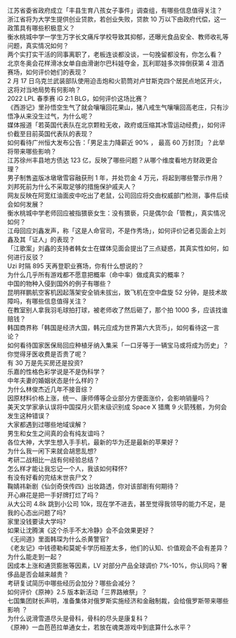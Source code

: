 江苏省委省政府成立「丰县生育八孩女子事件」调查组，有哪些信息值得关注？  
浙江省将为大学生提供创业贷款，若创业失败，贷款 10 万以下由政府代偿，这一政策具有哪些积极意义？  
衡水桃城中学一学生万字长文痛斥学校导致其抑郁，还曝光食品安全、教师收礼等问题，真实情况如何？  
两个实打实干活的同事离职了，老板连谈都没谈，一句挽留都没有，你怎么看？  
北京冬奥会花样滑冰女单自由滑谢尔巴科娃夺金，瓦利耶娃多次摔倒获第 4 泪洒赛场，如何评价她们的表现？  
2 月 17 日乌克兰武装部队使用迫击炮和火箭筒对卢甘斯克四个居民点地区开火，这将对当地局势有何影响？  
2022 LPL 春季赛 iG 2:1 BLG，如何评价这场比赛？  
《西游记》里孙悟空生气了就会嚷嚷回花果山，猪八戒生气嚷嚷回高老庄，只有沙悟净从来没生过气，为什么呢？  
媒体报道「若英国代表队在北京颗粒无收，政府或压缩其冰雪运动经费」，如何评价截至目前英国代表队的表现？  
如何看待广州恒大发布公告：「男足主力降薪近 90% ， 最高 60 万封顶」？此举将带来哪些影响？  
江苏徐州丰县地方债达 123 亿，反映了哪些问题？从哪个维度看地方财政更合理？  
男子制售盗版冰墩墩雪容融获刑 1 年，并处罚金 4 万元，将起到哪些警示作用？  
刘邦死前为什么不采取足够的措施保护戚夫人？  
网友反映在阿宽红油面皮中吃出了老鼠，公司回应将交由权威部门检测，事件后续会如何发展？  
衡水桃城中学老师回应被指猥亵女生：没有猥亵，只是偶尔会「管教」，真实情况如何？  
江母回应刘鑫发声，称「这是人命官司，不是作秀场」，如何评价记者见面会上刘鑫及其「证人」的表现？  
「江歌案」刘鑫的支持者韩女士在媒体见面会提出了三点疑惑，其真实性如何，如何进行反驳？  
Uzi 时隔 895 天再登职业赛场，你有什么想说的？  
为什么几乎所有游戏都不愿意把概率（命中率）做成真实的概率？  
中国的物种入侵到国外的例子有哪些？  
昆明祥鹏航空客机因起落架安全销未拔出，致飞机在空中盘旋 52 分钟，是技术故障吗，有哪些信息值得关注？  
在教室别人拿我羽毛球拍打球，被老师收了然后砸了，那个拍 1000 多，应该找谁赔钱？  
韩国商界称「韩国是经济大国，韩元应成为世界第六大货币」，如何看待这一言论？  
如何看待国家医保局回应种植牙纳入集采「一口牙等于一辆宝马或将成为历史」？你觉得牙医收费是否贵了呢？  
有 30 万是先买房还是投资?  
乐嘉的性格色彩学说是不是伪科学？  
中年夫妻的婚姻状态是什么样的？  
为什么林俊杰近几年不接音综？  
因原材料价格上涨，统一、康师傅等企业部分方便面涨价，会影响销量吗？  
美天文学家承认误将中国探月火箭末级识别成 Space X 猎鹰 9 火箭残骸，为何会发生这种错误？  
大家都遇到过哪些地域误解？  
男生和女生之间真的会有纯友谊吗？  
各位大神，大学生想入手手机，最新的华为还是最新的苹果好？  
为什么我一闲下来就会胡思乱想?  
考研二战相比一战有何经验总结？  
怎么样才能让我忘记一个人，我该如何释怀?  
有没有好看的完结末世丧尸文？  
鞠婧祎新剧《仙剑奇侠传四》出妆路透，你对该部剧有何期待？  
开心麻花是把一手好牌打烂了吗？  
从大公司 4.8k 跳到小公司 10k，现在学不进去，甚至觉得我领导的能力不足，是我的心态出问题了吗?  
家里没钱要读大学吗?  
如果让沈腾演《这个杀手不太冷静》会不会效果更好？  
《无间道》里面韩琛为什么杀黄警官?  
《老友记》中钱德勒和莫妮卡学历相差太多，他们的认知、价值观会不会有差异？为什么能走到一起？  
因成本上涨和通货膨胀等因素，LV 对部分产品全球调价 7%-10%，你认同吗？奢侈品是否会越来越贵？  
考研复试简历中哪些经历会加分？哪些会减分？  
如何评价《原神》2.5 版本新活动「三界路飨祭」？  
七国集团财长声明，准备集体对俄罗斯实施经济和金融制裁，会给俄罗斯带来哪些影响 ？  
为什么说滑雪道尽头是骨科，骨科的尽头是康复科？  
《原神》一血芭芭拉单通女士，若放在魂类游戏中到底算什么水平？  
